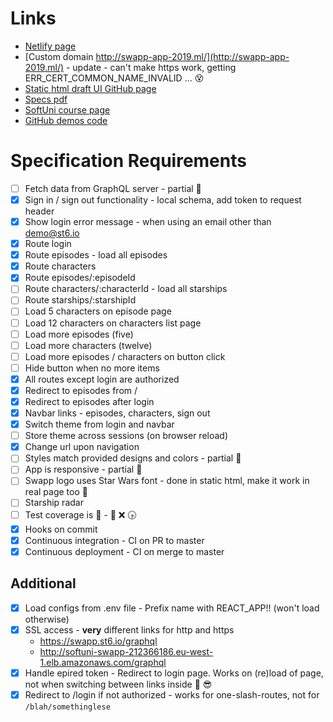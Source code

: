 
# Links
- [Netlify page](https://romantic-chandrasekhar-56245e.netlify.com/)
- [Custom domain http://swapp-app-2019.ml/](http://swapp-app-2019.ml/) - update - can't make https work, getting ERR_CERT_COMMON_NAME_INVALID ... :dizzy_face:
- [Static html draft UI GitHub page](https://nhristova.github.io/softuni-react-2019-swapp/static/episodes)
- [Specs pdf](CourseProjectAssignment.pdf)
- [SoftUni course page](https://softuni.bg/trainings/2583/react-web-applications-masterclass-2019)
- [GitHub demos code](https://github.com/st6io/react-web-apps-master-class-course)

# Specification Requirements

- [ ] Fetch data from GraphQL server - partial :seedling:
- [x] Sign in / sign out functionality - local schema, add token to request header
- [x] Show login error message - when using an email other than demo@st6.io
- [x] Route login
- [x] Route episodes - load all episodes
- [x] Route characters
- [x] Route episodes/:episodeId
- [ ] Route characters/:characterId -  load all starships
- [ ] Route starships/:starshipId
- [ ] Load 5 characters on episode page
- [ ] Load 12 characters on characters list page
- [ ] Load more episodes (five)
- [ ] Load more characters (twelve)
- [ ] Load more episodes / characters on button click
- [ ] Hide button when no more items
- [x] All routes except login are authorized
- [x] Redirect to episodes from /
- [x] Redirect to episodes after login
- [x] Navbar links - episodes, characters, sign out
- [x] Switch theme from login and navbar
- [ ] Store theme across sessions (on browser reload)
- [x] Change url upon navigation
- [ ] Styles match provided designs and colors - partial :seedling:
- [ ] App is responsive - partial :seedling:
- [ ] Swapp logo uses Star Wars font - done in static html, make it work in real page too :seedling:
- [ ] Starship radar
- [ ] Test coverage is :100: - :eyes: :x: :clock430:
- [x] Hooks on commit
- [x] Continuous integration - CI on PR to master
- [x] Continuous deployment - CI on merge to master

## Additional
- [x] Load configs from .env file - Prefix name with REACT_APP!! (won't load otherwise)
- [x] SSL access - **very** different links for http and https
  - https://swapp.st6.io/graphql
  - http://softuni-swapp-212366186.eu-west-1.elb.amazonaws.com/graphql
- [x] Handle epired token - Redirect to login page. Works on (re)load of page, not when switching between links inside :purple_heart: :sunglasses:
- [x] Redirect to /login if not authorized - works for one-slash-routes, not for `/blah/somethinglese`
